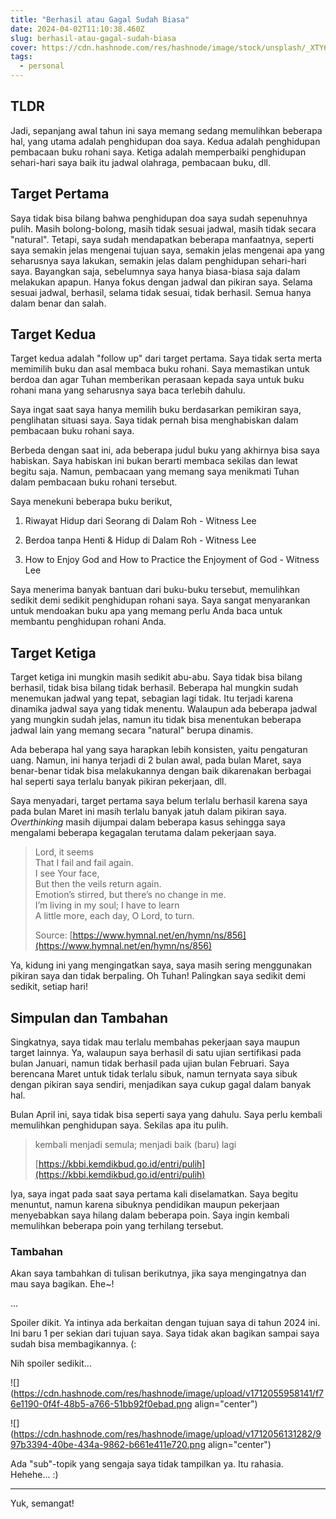 ```yaml
---
title: "Berhasil atau Gagal Sudah Biasa"
date: 2024-04-02T11:10:38.460Z
slug: berhasil-atau-gagal-sudah-biasa
cover: https://cdn.hashnode.com/res/hashnode/image/stock/unsplash/_XTY6lD8jgM/upload/b048214694c2a990a86fe00722bf2c65.jpeg
tags:
  - personal
---
```


## TLDR

Jadi, sepanjang awal tahun ini saya memang sedang memulihkan beberapa hal, yang utama adalah penghidupan doa saya. Kedua adalah penghidupan pembacaan buku rohani saya. Ketiga adalah memperbaiki penghidupan sehari-hari saya baik itu jadwal olahraga, pembacaan buku, dll.

## Target Pertama

Saya tidak bisa bilang bahwa penghidupan doa saya sudah sepenuhnya pulih. Masih bolong-bolong, masih tidak sesuai jadwal, masih tidak secara "natural". Tetapi, saya sudah mendapatkan beberapa manfaatnya, seperti saya semakin jelas mengenai tujuan saya, semakin jelas mengenai apa yang seharusnya saya lakukan, semakin jelas dalam penghidupan sehari-hari saya. Bayangkan saja, sebelumnya saya hanya biasa-biasa saja dalam melakukan apapun. Hanya fokus dengan jadwal dan pikiran saya. Selama sesuai jadwal, berhasil, selama tidak sesuai, tidak berhasil. Semua hanya dalam benar dan salah.

## Target Kedua

Target kedua adalah "follow up" dari target pertama. Saya tidak serta merta memimilih buku dan asal membaca buku rohani. Saya memastikan untuk berdoa dan agar Tuhan memberikan perasaan kepada saya untuk buku rohani mana yang seharusnya saya baca terlebih dahulu.

Saya ingat saat saya hanya memilih buku berdasarkan pemikiran saya, penglihatan situasi saya. Saya tidak pernah bisa menghabiskan dalam pembacaan buku rohani saya.

Berbeda dengan saat ini, ada beberapa judul buku yang akhirnya bisa saya habiskan. Saya habiskan ini bukan berarti membaca sekilas dan lewat begitu saja. Namun, pembacaan yang memang saya menikmati Tuhan dalam pembacaan buku rohani tersebut.

Saya menekuni beberapa buku berikut,

1. Riwayat Hidup dari Seorang di Dalam Roh - Witness Lee
    
2. Berdoa tanpa Henti & Hidup di Dalam Roh - Witness Lee
    
3. How to Enjoy God and How to Practice the Enjoyment of God - Witness Lee
    

Saya menerima banyak bantuan dari buku-buku tersebut, memulihkan sedikit demi sedikit penghidupan rohani saya. Saya sangat menyarankan untuk mendoakan buku apa yang memang perlu Anda baca untuk membantu penghidupan rohani Anda.

## Target Ketiga

Target ketiga ini mungkin masih sedikit abu-abu. Saya tidak bisa bilang berhasil, tidak bisa bilang tidak berhasil. Beberapa hal mungkin sudah menemukan jadwal yang tepat, sebagian lagi tidak. Itu terjadi karena dinamika jadwal saya yang tidak menentu. Walaupun ada beberapa jadwal yang mungkin sudah jelas, namun itu tidak bisa menentukan beberapa jadwal lain yang memang secara "natural" berupa dinamis.

Ada beberapa hal yang saya harapkan lebih konsisten, yaitu pengaturan uang. Namun, ini hanya terjadi di 2 bulan awal, pada bulan Maret, saya benar-benar tidak bisa melakukannya dengan baik dikarenakan berbagai hal seperti saya terlalu banyak pikiran pekerjaan, dll.

Saya menyadari, target pertama saya belum terlalu berhasil karena saya pada bulan Maret ini masih terlalu banyak jatuh dalam pikiran saya. *Overthinking* masih dijumpai dalam beberapa kasus sehingga saya mengalami beberapa kegagalan terutama dalam pekerjaan saya.

> Lord, it seems  
> That I fail and fail again.  
> I see Your face,  
> But then the veils return again.  
> Emotion’s stirred, but there’s no change in me.  
> I’m living in my soul; I have to learn  
> A little more, each day, O Lord, to turn.
> 
> Source: [https://www.hymnal.net/en/hymn/ns/856](https://www.hymnal.net/en/hymn/ns/856)

Ya, kidung ini yang mengingatkan saya, saya masih sering menggunakan pikiran saya dan tidak berpaling. Oh Tuhan! Palingkan saya sedikit demi sedikit, setiap hari!

## Simpulan dan Tambahan

Singkatnya, saya tidak mau terlalu membahas pekerjaan saya maupun target lainnya. Ya, walaupun saya berhasil di satu ujian sertifikasi pada bulan Januari, namun tidak berhasil pada ujian bulan Februari. Saya berencana Maret untuk tidak terlalu sibuk, namun ternyata saya sibuk dengan pikiran saya sendiri, menjadikan saya cukup gagal dalam banyak hal.

Bulan April ini, saya tidak bisa seperti saya yang dahulu. Saya perlu kembali memulihkan penghidupan saya. Sekilas apa itu pulih.

> kembali menjadi semula; menjadi baik (baru) lagi
> 
> [https://kbbi.kemdikbud.go.id/entri/pulih](https://kbbi.kemdikbud.go.id/entri/pulih)

Iya, saya ingat pada saat saya pertama kali diselamatkan. Saya begitu menuntut, namun karena sibuknya pendidikan maupun pekerjaan menyebabkan saya hilang dalam beberapa poin. Saya ingin kembali memulihkan beberapa poin yang terhilang tersebut.

### Tambahan

Akan saya tambahkan di tulisan berikutnya, jika saya mengingatnya dan mau saya bagikan. Ehe~!

...

Spoiler dikit. Ya intinya ada berkaitan dengan tujuan saya di tahun 2024 ini. Ini baru 1 per sekian dari tujuan saya. Saya tidak akan bagikan sampai saya sudah bisa membagikannya. (:

Nih spoiler sedikit...

![](https://cdn.hashnode.com/res/hashnode/image/upload/v1712055958141/f76e1190-0f4f-48b5-a766-51bb92f0ebad.png align="center")

![](https://cdn.hashnode.com/res/hashnode/image/upload/v1712056131282/997b3394-40be-434a-9862-b661e411e720.png align="center")

Ada "sub"-topik yang sengaja saya tidak tampilkan ya. Itu rahasia. Hehehe... :)

---

Yuk, semangat!